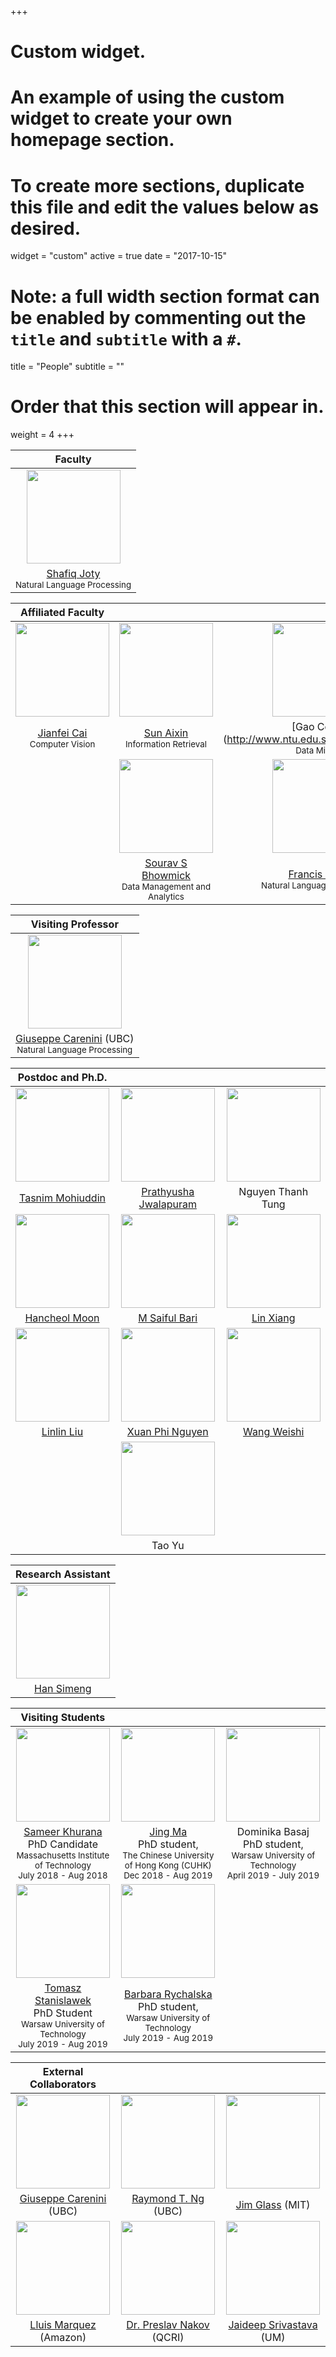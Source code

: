 +++
# Custom widget.
# An example of using the custom widget to create your own homepage section.
# To create more sections, duplicate this file and edit the values below as desired.
widget = "custom"
active = true
date = "2017-10-15"
# Note: a full width section format can be enabled by commenting out the `title` and `subtitle` with a `#`.
title = "People"
subtitle = ""

# Order that this section will appear in.
weight = 4
+++




| Faculty |
|:---: |
| <img class="img-circle" style="width: 150px;" src="./person/Joty.jpg"> |
| [Shafiq Joty](https://raihanjoty.github.io/)<br><small>Natural Language Processing</small>|

| Affiliated Faculty | | | |
|:---: | :---: | :---: | :---: |
| <img class="img-circle" style="width: 150px;" src="./person/cai_.jpeg"> | <img class="img-circle" style="width: 150px;" src="./person/Aixin_.jpg"> | <img class="img-circle" style="width: 150px;" src="./person/gao_.jpg"> | <img class="img-circle" style="width: 150px;" src="./person/andre.jpg">|
| [Jianfei Cai](http://www.ntu.edu.sg/home/asjfcai/)<br> <small>Computer Vision</small> | [Sun Aixin](https://www.ntu.edu.sg/home/axsun/)<br> <small>Information Retrieval</small>| [Gao Cong] (http://www.ntu.edu.sg/home/gaocong/)<br> <small>Data Mining</small>| [Andrea Nanetti] (http://andreananetti.com) <br> <small>Digital Humanities</small>|
| | <img class="img-circle" style="width: 150px;" src="./person/sourav.jpeg"> | <img class="img-circle" style="width: 150px;" src="./person/bond.jpg"> | |
| | [Sourav S Bhowmick](http://www.ntu.edu.sg/home/assourav/)<br> <small>Data Management and Analytics</small> | [Francis Bond](http://www.ntu.edu.sg/home/fcbond/)<br> <small>Natural Language Processing</small>| |



| Visiting Professor |
| :---: |
|<img class="img-circle" style="width: 150px;" src="./person/carenini.jpg">|
| [Giuseppe Carenini](http://www.cs.ubc.ca/~carenini/) (UBC) <br><small>Natural Language Processing</small>| 


|Postdoc and Ph.D. | | |
|:---: | :---: | :---: |
| <img class="img-circle" style="width: 150px;" src="./person/tasnim.jpg"> | <img class="img-circle" style="width: 150px;" src="./person/prathyusha.jpg"> | <img class="img-circle" style="width: 150px;" src="./person/thomas.jpg"> |
| [Tasnim Mohiuddin](https://taasnim.github.io/) | [Prathyusha Jwalapuram](https://pjwalapuram.com) | Nguyen Thanh Tung |
|<img class="img-circle" style="width: 150px;" src="./person/han.jpg"> | <img class="img-circle" style="width: 150px;" src="./person/saiful.jpg"> | <img class="img-circle" style="width: 150px;" src="./person/LinXiang.jpg"> |
| [Hancheol Moon](https://han8931.github.io/) | [M Saiful Bari](https://sbmaruf.github.io) | [Lin Xiang](https://sites.google.com/view/linxiang/home) |
| <img class="img-circle" style="width: 150px;" src="./person/linlin.png"> | <img class="img-circle" style="width: 150px;" src="./person/phi.jpg"> | <img class="img-circle" style="width: 150px;" src="./person/wang.jpg">|
|[Linlin Liu](https://sg.linkedin.com/in/linlin-liu-26392846) |[Xuan Phi Nguyen](https://www.linkedin.com/in/xuanphinguyen/) | [Wang Weishi](https://www.linkedin.com/in/weishi-wang/)|
| | <img class="img-circle" style="width: 150px;" src="./person/tao.jpg">  | |
| | Tao Yu | |


|Research Assistant |
|:---: |
| <img class="img-circle" style="width: 150px;" src="./person/simeng.jpg"> |
| [Han Simeng](https://www.linkedin.com/in/simeng-han-746135159/) |


|Visiting Students| | |
|:---:| :---: | :---: |
|<img class="img-circle" style="width: 150px;" src="./person/sameer.jpeg">| <img class="img-circle" style="width: 150px;" src="./person/majing.jpg">| <img class="img-circle" style="width: 150px;" src="./person/dominica.jpg">|
|[Sameer Khurana](http://people.csail.mit.edu/sameerk/) <br> PhD Candidate <br> <small>Massachusetts Institute of Technology <br> July 2018 - Aug 2018</small> | [Jing Ma](https://sites.google.com/site/cuhkjma/) <br> PhD student, <br> <small> The Chinese University of Hong Kong (CUHK) <br>Dec 2018 - Aug 2019 </small>| Dominika Basaj <br> PhD student, <br> <small> Warsaw University of Technology <br>April 2019 - July 2019 </small>|
|<img class="img-circle" style="width: 150px;" src="./person/thomaz.jpg">| <img class="img-circle" style="width: 150px;" src="./person/barbara.jpeg">| |
|[Tomasz Stanislawek](https://pl.linkedin.com/in/tomasz-stanisławek-91092729) <br> PhD Student <br> <small>Warsaw University of Technology  <br> July 2019 - Aug 2019</small> | [Barbara Rychalska](https://www.linkedin.com/in/barbara-rychalska-97825634/) <br> PhD student, <br> <small> Warsaw University of Technology <br>July 2019 - Aug 2019 </small> |



|External Collaborators | | |
|:---: |:---: |:---: |
| <img class="img-circle" style="width: 150px;" src="./person/carenini.jpg"> | <img class="img-circle" style="width: 150px;" src="./person/Raymond_Ng.JPG"> | <img class="img-circle" style="width: 150px;" src="./person/glass.jpg"> |
|[Giuseppe Carenini](http://www.cs.ubc.ca/~carenini/) (UBC) <br>|[Raymond T. Ng](https://www.cs.ubc.ca/~rng/) (UBC)|[Jim Glass](https://www.csail.mit.edu/person/jim-glass) (MIT)|
| <img class="img-circle" style="width: 150px;" src="./person/marquez.jpeg"> | <img class="img-circle" style="width: 150px;" src="./person/preslav.jpg"> | <img class="img-circle" style="width: 150px;" src="./person/jaideep.jpg"> |
|[Lluis Marquez](https://scholar.google.com/citations?user=yFNUfjsAAAAJ&hl=en) (Amazon)<br>|[Dr. Preslav Nakov](http://people.ischool.berkeley.edu/~nakov/) (QCRI)|[Jaideep Srivastava](https://scholar.google.com/citations?user=Y4J5SOwAAAAJ&hl=en) (UM)|


